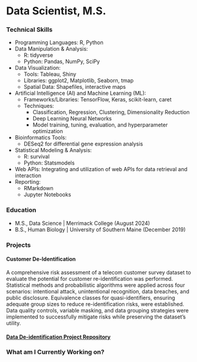 # Data Scientist, M.S.

### Technical Skills
* Programming Languages: R, Python
* Data Manipulation & Analysis:
  * R: tidyverse
  * Python: Pandas, NumPy, SciPy
* Data Visualization:
  * Tools: Tableau, Shiny
  * Libraries: ggplot2, Matplotlib, Seaborn, tmap
  * Spatial Data: Shapefiles, interactive maps
* Artificial Intelligence (AI) and Machine Learning (ML):
  * Frameworks/Libraries: TensorFlow, Keras, scikit-learn, caret
  * Techniques:
    * Classification, Regression, Clustering, Dimensionality Reduction
    * Deep Learning Neural Networks
    * Model training, tuning, evaluation, and hyperparameter optimization
* Bioinformatics Tools:
  * DESeq2 for differential gene expression analysis
* Statistical Modeling & Analysis:
  * R: survival
  * Python: Statsmodels
* Web APIs: Integrating and utilization of web APIs for data retrieval and interaction
* Reporting:
  * RMarkdown
  * Jupyter Notebooks

### Education
* M.S., Data Science | Merrimack College (August 2024)
* B.S., Human Biology | University of Southern Maine (December 2019)

### Projects

#### Customer De-Identification
A comprehensive risk assessment of a telecom customer survey dataset to evaluate the potential for customer re-identification was performed. Statistical methods and probabilistic algorithms were applied across four scenarios: intentional attack, unintentional recognition, data breaches, and public disclosure. Equivalence classes for quasi-identifiers, ensuring adequate group sizes to reduce re-identification risks, were established. Data quality controls, variable masking, and data grouping strategies were implemented to successfully mitigate risks while preserving the dataset’s utility. 
#### [Data De-identification Project Repository](https://github.com/SEugley/Data_De-identification)


### What am I Currently Working on?
